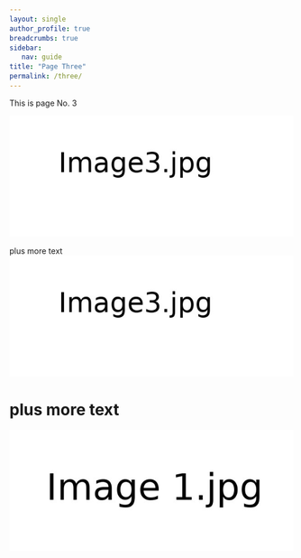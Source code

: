 ```yaml
---
layout: single
author_profile: true
breadcrumbs: true
sidebar:
   nav: guide
title: "Page Three"
permalink: /three/
---
```


This is page No. 3


![Image1](../assets/images/image3.jpg)

plus more text
![Image1](../assets/images/image3.jpg)

plus more text
=======
![Image 1](../assets/images/image1.jpg)
